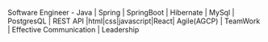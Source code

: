 Software Engineer - Java | Spring | SpringBoot | Hibernate | MySql | PostgresQL | REST API |html|css|javascript|React| Agile(AGCP) | TeamWork | Effective Communication | Leadership

<!---
Abijoel/Abijoel is a ✨ special ✨ repository because its `README.md` (this file) appears on your GitHub profile.
You can click the Preview link to take a look at your changes.
--->
